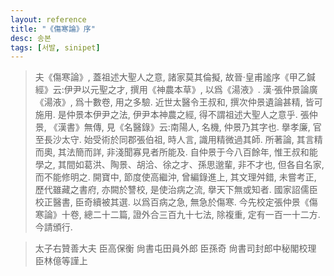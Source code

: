```yaml
---
layout: reference
title: "《傷寒論》序"
desc: 송본
tags: [서발, sinipet]
---
```



> 夫《傷寒論》, 蓋祖述大聖人之意, 諸家莫其倫擬, 故晉·皇甫謐序《甲乙鍼經》云:伊尹以元聖之才, 撰用《神農本草》, 以爲《湯液》. 漢·張仲景論廣《湯液》, 爲十數卷, 用之多驗. 近世太醫令王叔和, 撰次仲景遺論甚精, 皆可施用. 是仲景本伊尹之法, 伊尹本神農之經, 得不謂祖述大聖人之意乎. 張仲景, 《漢書》無傳, 見《名醫錄》云:南陽人, 名機, 仲景乃其字也. 擧孝廉, 官至長沙太守. 始受術於同郡張伯祖, 時人言, 識用精微過其師. 所著論, 其言精而奧, 其法簡而詳, 非淺聞寡見者所能及. 自仲景于今八百餘年, 惟王叔和能學之, 其間如葛洪、陶景、胡洽、徐之才、孫思邈輩, 非不才也, 但各自名家, 而不能修明之. 開寶中, 節度使高繼沖, 曾編錄進上, 其文理舛錯, 未嘗考正, 歷代雖藏之書府, 亦闕於讐校, 是使治病之流, 擧天下無或知者. 國家詔儒臣校正醫書, 臣奇續被其選. 以爲百病之急, 無急於傷寒. 今先校定張仲景《傷寒論》十卷, 總二十二篇, 證外合三百九十七法, 除複重, 定有一百一十二方. 今請頒行.

> 太子右贊善大夫 臣高保衡
> 尙書屯田員外郎 臣孫奇
> 尙書司封郎中秘閣校理 臣林億等謹上
